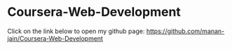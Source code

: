 # Coursera-Web-Development


Click on the link below to open my github page:
https://github.com/manan-jain/Coursera-Web-Development
